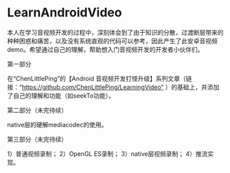 # LearnAndroidVideo
本人在学习音视频开发的过程中，深刻体会到了由于知识的分散，过渡断层带来的种种困惑和痛苦，以及没有系统直观的代码可以参考，因此产生了此安卓音视频demo。希望通过自己的理解，帮助想入门音视频开发的开发者小伙伴们。


第一部分

在“ChenLittlePing”的【Android 音视频开发打怪升级】系列文章（链接：“https://github.com/ChenLittlePing/LearningVideo” ）的基础上，并添加了自己的理解和功能（如seekTo功能）。


第二部分（未完待续）

native层的硬解mediacodec的使用。


第三部分（未完待续）

1）普通视频录制；
2）OpenGL ES录制；
3）native层视频录制；
4）推流实现。
